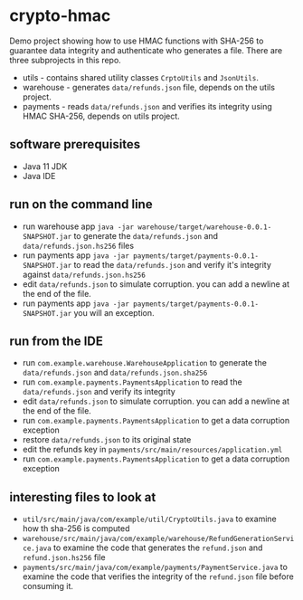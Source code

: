 # crypto-hmac

Demo project showing how to use HMAC functions with SHA-256 to guarantee data integrity 
and authenticate who generates a file. There are three subprojects in this repo.

* utils - contains shared utility classes `CrptoUtils` and `JsonUtils`.  
* warehouse - generates `data/refunds.json` file, depends on the utils project. 
* payments -  reads `data/refunds.json` and verifies its integrity using HMAC SHA-256, depends 
on utils project.

## software prerequisites 

* Java 11 JDK 
* Java IDE 

## run on the command line

* run warehouse app `java -jar warehouse/target/warehouse-0.0.1-SNAPSHOT.jar` to generate the 
  `data/refunds.json` and `data/refunds.json.hs256` files
* run payments app `java -jar payments/target/payments-0.0.1-SNAPSHOT.jar` to read the 
  `data/refunds.json` and verify it's integrity  against  `data/refunds.json.hs256`
* edit `data/refunds.json` to simulate corruption. you can add a newline at the end of the file.
* run payments app `java -jar payments/target/payments-0.0.1-SNAPSHOT.jar` you will an exception. 

## run from the IDE 

* run `com.example.warehouse.WarehouseApplication` to generate the `data/refunds.json` and `data/refunds.json.sha256`
* run `com.example.payments.PaymentsApplication` to read the `data/refunds.json` and verify its integrity 
* edit `data/refunds.json` to simulate corruption. you can add a newline at the end of the file.
* run `com.example.payments.PaymentsApplication` to get a data corruption exception 
* restore `data/refunds.json` to its original state
* edit the refunds key in `payments/src/main/resources/application.yml`
* run `com.example.payments.PaymentsApplication` to get a data corruption exception 

## interesting files to look at 

* `util/src/main/java/com/example/util/CryptoUtils.java` to examine how th sha-256 is computed
* `warehouse/src/main/java/com/example/warehouse/RefundGenerationService.java` to examine the code
that generates the `refund.json` and `refund.json.hs256` file
* `payments/src/main/java/com/example/payments/PaymentService.java` to examine the code that 
 verifies the integrity of the `refund.json` file before consuming it.
